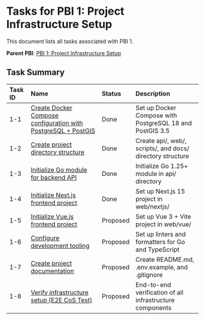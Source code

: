 # Tasks for PBI 1: Project Infrastructure Setup

This document lists all tasks associated with PBI 1.

**Parent PBI**: [PBI 1: Project Infrastructure Setup](./prd.md)

## Task Summary

| Task ID | Name | Status | Description |
| :------ | :--- | :------ | :---------- |
| 1-1 | [Create Docker Compose configuration with PostgreSQL + PostGIS](./1-1.md) | Done | Set up Docker Compose with PostgreSQL 18 and PostGIS 3.5 |
| 1-2 | [Create project directory structure](./1-2.md) | Done | Create api/, web/, scripts/, and docs/ directory structure |
| 1-3 | [Initialize Go module for backend API](./1-3.md) | Done | Initialize Go 1.25+ module in api/ directory |
| 1-4 | [Initialize Next.js frontend project](./1-4.md) | Done | Set up Next.js 15 project in web/nextjs/ |
| 1-5 | [Initialize Vue.js frontend project](./1-5.md) | Proposed | Set up Vue 3 + Vite project in web/vue/ |
| 1-6 | [Configure development tooling](./1-6.md) | Proposed | Set up linters and formatters for Go and TypeScript |
| 1-7 | [Create project documentation](./1-7.md) | Proposed | Create README.md, .env.example, and .gitignore |
| 1-8 | [Verify infrastructure setup (E2E CoS Test)](./1-8.md) | Proposed | End-to-end verification of all infrastructure components |

